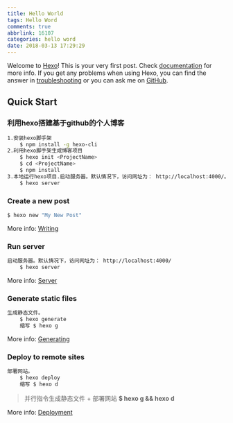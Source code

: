 ```yaml
---
title: Hello World
tags: Hello Word
comments: true
abbrlink: 16107
categories: hello word
date: 2018-03-13 17:29:29
---
```

Welcome to [Hexo](https://hexo.io/)! This is your very first post. Check [documentation](https://hexo.io/docs/) for more info. If you get any problems when using Hexo, you can find the answer in [troubleshooting](https://hexo.io/docs/troubleshooting.html) or you can ask me on [GitHub](https://github.com/hexojs/hexo/issues).

## Quick Start

### 利用hexo搭建基于github的个人博客
```bash
1.安装hexo脚手架
    $ npm install -g hexo-cli
2.利用hexo脚手架生成博客项目
    $ hexo init <ProjectName>
    $ cd <ProjectName>
    $ npm install
3.本地运行hexo项目.启动服务器。默认情况下，访问网址为： http://localhost:4000/。
    $ hexo server
```

<!-- more -->

### Create a new post

``` bash
$ hexo new "My New Post"
```

More info: [Writing](https://hexo.io/docs/writing.html)

### Run server

``` bash
启动服务器。默认情况下，访问网址为： http://localhost:4000/
    $ hexo server
```

More info: [Server](https://hexo.io/docs/server.html)

### Generate static files

``` bash
生成静态文件。
    $ hexo generate
    缩写 $ hexo g
```

More info: [Generating](https://hexo.io/docs/generating.html)

### Deploy to remote sites

``` bash
部署网站。
    $ hexo deploy
    缩写 $ hexo d
```
> 并行指令生成静态文件 + 部署网站
**$ hexo g && hexo d**

More info: [Deployment](https://hexo.io/docs/deployment.html)
